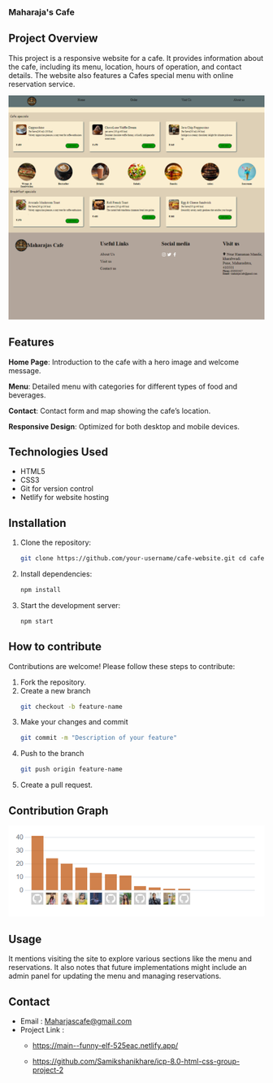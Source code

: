 ### Maharaja's Cafe
## Project Overview
This project is a responsive website for a cafe. It provides information about the cafe, including its menu, location, hours of operation, and contact details. The website also features a Cafes special menu with online reservation service.

![Cafehomepage](img/cafehomepage.png)

## Features
**Home Page**: Introduction to the cafe with a hero image and welcome message.

**Menu**: Detailed menu with categories for different types of food and beverages.

**Contact**: Contact form and map showing the cafe’s location.

**Responsive Design**: Optimized for both desktop and mobile devices.

## Technologies Used
- HTML5
- CSS3
- Git for version control
- Netlify for website hosting

## Installation
1. Clone the repository:
   ``` bash
   git clone https://github.com/your-username/cafe-website.git cd cafe-website
   
   ``` 
2. Install dependencies:
   ``` bash
   npm install
   ```

3. Start the development server:
   ``` bash
   npm start
   ```

## How to contribute 
Contributions are welcome! Please follow these steps to contribute:

1. Fork the repository.
2. Create a new branch
   ``` bash
   git checkout -b feature-name
   ```
3. Make your changes and commit
   ``` bash
   git commit -m "Description of your feature"
   ```
4. Push to the branch
   ```bash
   git push origin feature-name
   ```
5. Create a pull request.

## Contribution Graph 
![Graph](img/graph.png)
   
## Usage
It mentions visiting the site to explore various sections like the menu and reservations. It also notes that future implementations might include an admin panel for updating the menu and managing reservations.

## Contact 
- Email : Maharjascafe@gmail.com
- Project Link :
  - https://main--funny-elf-525eac.netlify.app/
  
  - https://github.com/Samikshanikhare/icp-8.0-html-css-group-project-2




